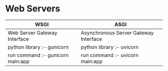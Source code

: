 # Web Servers

|WSGI|ASGI|
|-|-|
|Web Server Gateway Interface|Asynchronous Server Gateway Interface|
|python library :- gunicorn|python library :- uvicorn|
|run command :- gunicorn main:app|run command :- uvicorn main:app|
